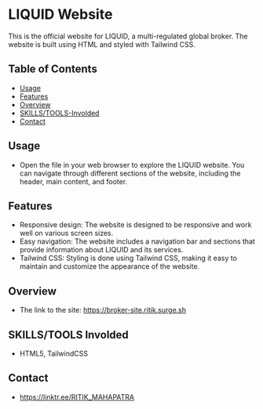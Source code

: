 # LIQUID Website

This is the official website for LIQUID, a multi-regulated global broker. The website is built using HTML and styled with Tailwind CSS.


## Table of Contents
- [Usage](#usage)
- [Features](#features)
- [Overview](#overview)
- [SKILLS/TOOLS-Involded](#SKILLS/TOOLS-Involded)
- [Contact](#contact)


## Usage

- Open the file in your web browser to explore the LIQUID website. You can navigate through different sections of the website, including the header, main content, and footer.

## Features

- Responsive design: The website is designed to be responsive and work well on various screen sizes.
- Easy navigation: The website includes a navigation bar and sections that provide information about LIQUID   and its services.
- Tailwind CSS: Styling is done using Tailwind CSS, making it easy to maintain and customize the appearance of the website.

## Overview

- The link to the site: https://broker-site.ritik.surge.sh

## SKILLS/TOOLS Involded

- HTML5, TailwindCSS

## Contact

- https://linktr.ee/RITIK_MAHAPATRA